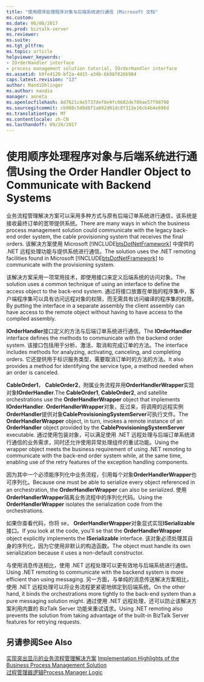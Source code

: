 ```yaml
---
title: "使用顺序处理程序对象与后端系统进行通信 |Microsoft 文档"
ms.custom: 
ms.date: 06/08/2017
ms.prod: biztalk-server
ms.reviewer: 
ms.suite: 
ms.tgt_pltfrm: 
ms.topic: article
helpviewer_keywords:
- IOrderHandler interface
- process management solution tutorial, IOrderHandler interface
ms.assetid: b9fe4120-bf2a-4d15-a34b-6b98f026b984
caps.latest.revision: "13"
author: MandiOhlinger
ms.author: mandia
manager: anneta
ms.openlocfilehash: 8d7621c4e5737def0e9fc0682de709ae57f98790
ms.sourcegitcommit: cb908c540d8f1a692d01dc8f313e16cb4b4e696d
ms.translationtype: MT
ms.contentlocale: zh-CN
ms.lasthandoff: 09/20/2017
---
```

# <a name="using-the-order-handler-object-to-communicate-with-backend-systems"></a><span data-ttu-id="121a5-102">使用顺序处理程序对象与后端系统进行通信</span><span class="sxs-lookup"><span data-stu-id="121a5-102">Using the Order Handler Object to Communicate with Backend Systems</span></span>
<span data-ttu-id="121a5-103">业务流程管理解决方案可以采用多种方式与原有后端订单系统进行通信，该系统是接收最终订单的宽带提供系统。</span><span class="sxs-lookup"><span data-stu-id="121a5-103">There are many ways in which the business process management solution could communicate with the legacy back-end order system, the cable provisioning system that receives the final orders.</span></span> <span data-ttu-id="121a5-104">该解决方案使用 Microsoft [!INCLUDE[btsDotNetFramework](../includes/btsdotnetframework-md.md)] 中提供的 .NET 远程处理功能与提供系统进行通信。</span><span class="sxs-lookup"><span data-stu-id="121a5-104">The solution uses the .NET remoting facilities found in Microsoft [!INCLUDE[btsDotNetFramework](../includes/btsdotnetframework-md.md)] to communicate with the provisioning system.</span></span>  
  
 <span data-ttu-id="121a5-105">该解决方案采用一项常用技术，即使用接口来定义后端系统的访问对象。</span><span class="sxs-lookup"><span data-stu-id="121a5-105">The solution uses a common technique of using an interface to define the access object to the back-end system.</span></span> <span data-ttu-id="121a5-106">通过将接口放置在单独的程序集中，客户端程序集可以具有访问远程对象的权限，而无需具有访问编译的程序集的权限。</span><span class="sxs-lookup"><span data-stu-id="121a5-106">By putting the interface in a separate assembly the client assembly can have access to the remote object without having to have access to the compiled assembly.</span></span>  
  
 <span data-ttu-id="121a5-107">**IOrderHandler**接口定义的方法与后端订单系统进行通信。</span><span class="sxs-lookup"><span data-stu-id="121a5-107">The **IOrderHandler** interface defines the methods to communicate with the backend order system.</span></span> <span data-ttu-id="121a5-108">该接口包括用于分析、激活、取消和完成订单的方法。</span><span class="sxs-lookup"><span data-stu-id="121a5-108">The interface includes methods for analyzing, activating, canceling, and completing orders.</span></span> <span data-ttu-id="121a5-109">它还提供用于标识服务类型，需要取消订单时的方法的方法。</span><span class="sxs-lookup"><span data-stu-id="121a5-109">It also provides a method for identifying the service type, a method needed when an order is canceled.</span></span>  
  
 <span data-ttu-id="121a5-110">**CableOrder1**， **CableOrder2**，附属业务流程并用**OrderHandlerWrapper**实现对象**IOrderHandler**.</span><span class="sxs-lookup"><span data-stu-id="121a5-110">The **CableOrder1**, **CableOrder2**, and satellite orchestrations use the **OrderHandlerWrapper** object that implements **IOrderHandler**.</span></span> <span data-ttu-id="121a5-111">**OrderHandlerWrapper**对象，反过来，将调用的远程实例**OrderHandler**提供对象**CableProvisioningSystemServer**可执行文件。</span><span class="sxs-lookup"><span data-stu-id="121a5-111">The **OrderHandlerWrapper** object, in turn, invokes a remote instance of an **OrderHandler** object provided by the **CableProvisioningSystemServer** executable.</span></span> <span data-ttu-id="121a5-112">通过使用包装对象，可以满足使用 .NET 远程处理与后端订单系统进行通信的业务需求，同时还允许使用异常处理组件的重试功能。</span><span class="sxs-lookup"><span data-stu-id="121a5-112">Using the wrapper object meets the business requirement of using .NET remoting to communicate with the back-end order system while, at the same time, enabling use of the retry features of the exception handling components.</span></span>  
  
 <span data-ttu-id="121a5-113">因为其中一个必须能序列化中业务流程，引用每个对象**OrderHandlerWrapper**也可序列化。</span><span class="sxs-lookup"><span data-stu-id="121a5-113">Because one must be able to serialize every object referenced in an orchestration, the **OrderHandlerWrapper** can also be serialized.</span></span> <span data-ttu-id="121a5-114">使用**OrderHandlerWrapper**隔离业务流程中的序列化代码。</span><span class="sxs-lookup"><span data-stu-id="121a5-114">Using the **OrderHandlerWrapper** isolates the serialization code from the orchestrations.</span></span>  
  
 <span data-ttu-id="121a5-115">如果你查看代码，你将 se， **OrderHandlerWrapper**对象显式实现**ISerializable**接口。</span><span class="sxs-lookup"><span data-stu-id="121a5-115">If you look at the code, you'll se that the **OrderHandlerWrapper** object explicitly implements the **ISerializable** interface.</span></span> <span data-ttu-id="121a5-116">该对象必须处理其自身的序列化，因为它使用非默认的构造函数。</span><span class="sxs-lookup"><span data-stu-id="121a5-116">The object must handle its own serialization because it uses a non-default constructor.</span></span>  
  
 <span data-ttu-id="121a5-117">与使用消息传送相比，使用 .NET 远程处理可以更有效地与后端系统进行通信。</span><span class="sxs-lookup"><span data-stu-id="121a5-117">Using .NET remoting to communicate with the backend system is more efficient than using messaging.</span></span> <span data-ttu-id="121a5-118">另一方面，与单纯的消息传送解决方案相比，使用 .NET 远程处理可以将业务流程更紧密地绑定到后端系统。</span><span class="sxs-lookup"><span data-stu-id="121a5-118">On the other hand, it binds the orchestrations more tightly to the back-end system than a pure messaging solution might.</span></span> <span data-ttu-id="121a5-119">通过使用 .NET 远程处理，还可以防止该解决方案利用内置的 BizTalk Server 功能来重试请求。</span><span class="sxs-lookup"><span data-stu-id="121a5-119">Using .NET remoting also prevents the solution from taking advantage of the built-in BizTalk Server features for retrying requests.</span></span>  
  
## <a name="see-also"></a><span data-ttu-id="121a5-120">另请参阅</span><span class="sxs-lookup"><span data-stu-id="121a5-120">See Also</span></span>  
 <span data-ttu-id="121a5-121">[实现突出显示的业务流程管理解决方案](../core/implementation-highlights-of-the-business-process-management-solution.md) </span><span class="sxs-lookup"><span data-stu-id="121a5-121">[Implementation Highlights of the Business Process Management Solution](../core/implementation-highlights-of-the-business-process-management-solution.md) </span></span>  
 [<span data-ttu-id="121a5-122">过程管理器逻辑</span><span class="sxs-lookup"><span data-stu-id="121a5-122">Process Manager Logic</span></span>](../core/process-manager-logic.md)